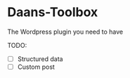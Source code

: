 # Daans-Toolbox
The Wordpress plugin you need to have


TODO:

- [ ] Structured data
- [ ] Custom post
